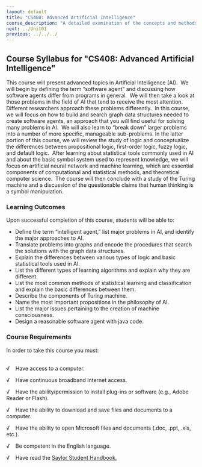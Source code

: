 ```yaml
---
layout: default
title: "CS408: Advanced Artificial Intelligence"
course_description: "A detailed examination of the concepts and methods of artificial intelligence. Topics include heuristic search procedures for general graphs, game playing strategies, resolution and rule based deduction systems, knowledge representation, and reasoning with uncertainty."
next: ../Unit01
previous: ../../../
---
```

Course Syllabus for "CS408: Advanced Artificial Intelligence"
-------------------------------------------------------------

This course will present advanced topics in Artificial Intelligence
(AI).  We will begin by defining the term “software agent” and
discussing how software agents differ from programs in general.  We will
then take a look at those problems in the field of AI that tend to
receive the most attention.  Different researchers approach these
problems differently.  In this course, we will focus on how to build and
search graph data structures needed to create software agents, an
approach that you will find useful for solving many problems in AI.  We
will also learn to “break down” larger problems into a number of more
specific, manageable sub-problems. In the latter portion of this course,
we will review the study of logic and conceptualize the differences
between propositional logic, first-order logic, fuzzy logic, and default
logic.  After learning about statistical tools commonly used in AI and
about the basic symbol system used to represent knowledge, we will focus
on artificial neural network and machine learning, which are essential
components of computational and statistical methods, and theoretical
computer science.  The course will then conclude with a study of the
Turing machine and a discussion of the questionable claims that human
thinking is a symbol manipulation.

### Learning Outcomes

Upon successful completion of this course, students will be able to:  
  

-   Define the term “intelligent agent,” list major problems in AI, and
    identify the major approaches to AI.
-   Translate problems into graphs and encode the procedures that search
    the solutions with the graph data structures.
-   Explain the differences between various types of logic and basic
    statistical tools used in AI.
-   List the different types of learning algorithms and explain why they
    are different.
-   List the most common methods of statistical learning and
    classification and explain the basic differences between them.
-   Describe the components of Turing machine.
-   Name the most important propositions in the philosophy of AI.
-   List the major issues pertaining to the creation of machine
    consciousness.
-   Design a reasonable software agent with java code.

### Course Requirements

In order to take this course you must:  
  

√    Have access to a computer.

√    Have continuous broadband Internet access.

√    Have the ability/permission to install plug-ins or software (e.g.,
Adobe Reader or Flash).

√    Have the ability to download and save files and documents to a
computer.

√    Have the ability to open Microsoft files and documents (.doc, .ppt,
.xls, etc.).

√    Be competent in the English language.

√    Have read the [Saylor Student
Handbook.](https://resources.saylor.org/archived/wp-content/uploads/2012/05/Saylor-StudentHandbook.pdf)
